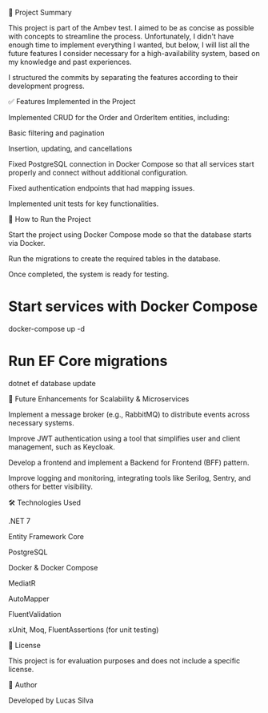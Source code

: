 📌 Project Summary

This project is part of the Ambev test. I aimed to be as concise as possible with concepts to streamline the process. Unfortunately, I didn't have enough time to implement everything I wanted, but below, I will list all the future features I consider necessary for a high-availability system, based on my knowledge and past experiences.

I structured the commits by separating the features according to their development progress.

✅ Features Implemented in the Project

Implemented CRUD for the Order and OrderItem entities, including:

Basic filtering and pagination

Insertion, updating, and cancellations

Fixed PostgreSQL connection in Docker Compose so that all services start properly and connect without additional configuration.

Fixed authentication endpoints that had mapping issues.

Implemented unit tests for key functionalities.

🚀 How to Run the Project

Start the project using Docker Compose mode so that the database starts via Docker.

Run the migrations to create the required tables in the database.

Once completed, the system is ready for testing.

# Start services with Docker Compose
docker-compose up -d

# Run EF Core migrations
dotnet ef database update

🔮 Future Enhancements for Scalability & Microservices

Implement a message broker (e.g., RabbitMQ) to distribute events across necessary systems.

Improve JWT authentication using a tool that simplifies user and client management, such as Keycloak.

Develop a frontend and implement a Backend for Frontend (BFF) pattern.

Improve logging and monitoring, integrating tools like Serilog, Sentry, and others for better visibility.

🛠️ Technologies Used

.NET 7

Entity Framework Core

PostgreSQL

Docker & Docker Compose

MediatR

AutoMapper

FluentValidation

xUnit, Moq, FluentAssertions (for unit testing)

📄 License

This project is for evaluation purposes and does not include a specific license.

🔗 Author

Developed by Lucas Silva
